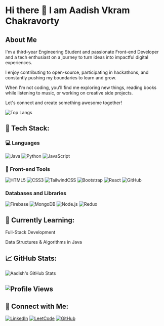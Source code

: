 # Hi there 👋 I am Aadish Vkram Chakravorty

## About Me 
I'm a third-year Engineering Student and passionate Front-end Developer and a tech enthusiast on a journey to turn ideas into impactful digital experiences.

I enjoy contributing to open-source, participating in hackathons, and constantly pushing my boundaries to learn and grow.

When I'm not coding, you'll find me exploring new things, reading books while listening to music, or working on creative side projects. 

Let's connect and create something awesome together!



![Top Langs](https://github-readme-stats.vercel.app/api/top-langs/?username=Aadish-Vikram-Chakravorty&layout=compact&theme=tokyonight&langs_count=8)


## 🚀 Tech Stack:

### 💻 Languages
![Java](https://img.shields.io/badge/Java-007396?style=for-the-badge&logo=java&logoColor=white)
![Python](https://img.shields.io/badge/Python-3776AB?style=for-the-badge&logo=python&logoColor=white)
![JavaScript](https://img.shields.io/badge/JavaScript-F7DF1E?style=for-the-badge&logo=javascript&logoColor=black)

### :robot: Front-end Tools

![HTML5](https://img.shields.io/badge/HTML5-E34F26?style=for-the-badge&logo=html5&logoColor=white)
![CSS3](https://img.shields.io/badge/CSS3-1572B6?style=for-the-badge&logo=css3&logoColor=white)
![TailwindCSS](https://img.shields.io/badge/TailwindCSS-06B6D4?style=for-the-badge&logo=tailwindcss&logoColor=white)
![Bootstrap](https://img.shields.io/badge/Bootstrap-7952B3?style=for-the-badge&logo=bootstrap&logoColor=white)
![React](https://img.shields.io/badge/React-20232A?style=for-the-badge&logo=react&logoColor=61DAFB)
![GitHub](https://img.shields.io/badge/GitHub-181717?style=for-the-badge&logo=github&logoColor=white)

### Databases and Libraries

![Firebase](https://img.shields.io/badge/Firebase-FFCA28?style=for-the-badge&logo=firebase&logoColor=black)
![MongoDB](https://img.shields.io/badge/MongoDB-47A248?style=for-the-badge&logo=mongodb&logoColor=white)
![Node.js](https://img.shields.io/badge/Node.js-339933?style=for-the-badge&logo=nodedotjs&logoColor=white)
![Redux](https://img.shields.io/badge/Redux-764ABC?style=for-the-badge&logo=redux&logoColor=white)



## 🧠 Currently Learning:
Full-Stack Development

Data Structures & Algorithms in Java



## 📈 GitHub Stats:
![Aadish's GitHub Stats](https://github-readme-stats.vercel.app/api?username=Aadish-Vikram-Chakravorty&show_icons=true&theme=ambient-gradient)

## ![Profile Views](https://komarev.com/ghpvc/?username=Aadish-Vikram-Chakravorty&color=green&style=for-the-badge)

## 🤝 Connect with Me:

[![LinkedIn](https://img.shields.io/badge/LinkedIn-blue?style=for-the-badge&logo=linkedin&logoColor=white)](https://www.linkedin.com/in/aadish-vikram-chakravorty/)
[![LeetCode](https://img.shields.io/badge/LeetCode-FFA116?style=for-the-badge&logo=leetcode&logoColor=black)](https://leetcode.com/u/aadish0104/)
[![GitHub](https://img.shields.io/badge/GitHub-000?style=for-the-badge&logo=github&logoColor=white)](https://github.com/Aadish-Vikram-Chakravorty)


